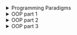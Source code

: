 <details>
<summary>Programming Paradigms</summary>

* Programming Paradigms o'zi nima?
* Uning qanday turlari bor va ular orasidagi farqlar qanday?
</details>

<details>
<summary>OOP part 1</summary>

* OOP nima?
* OOP nechta konsepsiyasi bor?
* OOP ning asosiy ustunliklari qaysilar?
* class nima?
* obyect nima?
* constructor nima?
* qanday constructor turlari mavjud?
* encapsulation nima?
* data hiding nima?
</details>

<details>
<summary>OOP part 2</summary>

* Inheritance nima?
* Access modifier nima va qanday turlari bor?
* Access modifierlarning turlariga tarif bering!?
* Access modifierlarni qaysilarini class bilan ishlata olmaysiz? va nega?
* Polymorphism nima?
* Polymorphism turlari va ularni farqlari?
* Polymorphismning foydali taraflari!?
* Static metodlarni override qilolamizmi? va nega?
* Final metodlarni override qilolamizmi? va nega?
</details>

<details>
<summary>OOP part 3</summary>

* Abstraction nima? va unga qanday erishiladi?
* Concrete va abstract classlar farqi?
* Abstractionning avzalliklari nimada?
* Abstract class ichida static methodlar yozsa bo'ladimi? va nega?
* Abstract classning constructori bormi ?
* Interface nima? va nima uchun kerak?
* Access modifierlarning turlarini interface methodlarida ishlata olamiz?
* Interfaceda fildlar ocha olamizmi? va qanday?
* Interfaceda static method yarata olamizmi?
* Abstract class va interface farqi?
</details>
